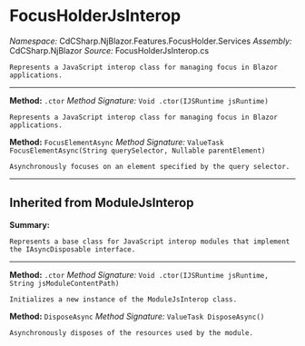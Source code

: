 # FocusHolderJsInterop

*Namespace:* CdCSharp.NjBlazor.Features.FocusHolder.Services
*Assembly:* CdCSharp.NjBlazor
*Source:* FocusHolderJsInterop.cs



    Represents a JavaScript interop class for managing focus in Blazor applications.
    
---

**Method:** `.ctor`
*Method Signature:* `Void .ctor(IJSRuntime jsRuntime)`


    Represents a JavaScript interop class for managing focus in Blazor applications.
    



**Method:** `FocusElementAsync`
*Method Signature:* `ValueTask FocusElementAsync(String querySelector, Nullable parentElement)`


    Asynchronously focuses on an element specified by the query selector.
    


---
## Inherited from ModuleJsInterop

**Summary:**

    Represents a base class for JavaScript interop modules that implement the IAsyncDisposable interface.
    
---

**Method:** `.ctor`
*Method Signature:* `Void .ctor(IJSRuntime jsRuntime, String jsModuleContentPath)`


    Initializes a new instance of the ModuleJsInterop class.
    



**Method:** `DisposeAsync`
*Method Signature:* `ValueTask DisposeAsync()`


    Asynchronously disposes of the resources used by the module.
    


